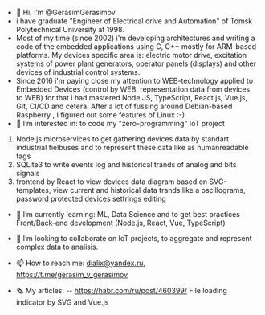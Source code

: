 - 👋 Hi, I’m @GerasimGerasimov
- i have graduate "Engineer of Electrical drive and Automation" of Tomsk Polytechnical University at 1998.
- Most of my time (since 2002) i'm developing architectures and writing a code of the embedded applications using C, C++ mostly for ARM-based platforms.
My devices specific area is: electric motor drive, excitation systems of power plant generators, operator panels (displays) and other devices of industrial control systems.
- Since 2016 i'm paying close my attention to WEB-technology applied to Embedded Devices (control by WEB, representation data from devices to WEB) for that i had mastered Node.JS, TypeScript, React.js, Vue.js, Git, CI/CD and cetera. After a lot of fussing around Debian-based Raspberry , I figured out some features of Linux :-)
- 👀 I’m interested in: 
to code my "zero-programming" IoT project
1) Node.js microservices to get gathering devices data by  standart industrial fielbuses and to represent these data like as humanreadable tags  
2) SQLite3 to write events log and historical trands of analog and bits signals 
3) frontend by React to view devices data diagram based on SVG-templates, view current and historical data trands like a oscillograms, password protected devices settrings editing 
- 🌱 I’m currently learning: ML, Data Science and to get best practices Front/Back-end development (Node.js, React, Vue, TypeScript)
- 💞️ I’m looking to collaborate on IoT projects, to aggregate and represent complex data to analisis.
- 📫 How to reach me: dialix@yandex.ru, https://t.me/gerasim_v_gerasimov

- 🗞 My articles:
-- https://habr.com/ru/post/460399/ File loading indicator by SVG and Vue.js

<!---
GerasimGerasimov/GerasimGerasimov is a ✨ special ✨ repository because its `README.md` (this file) appears on your GitHub profile.
You can click the Preview link to take a look at your changes.
--->
